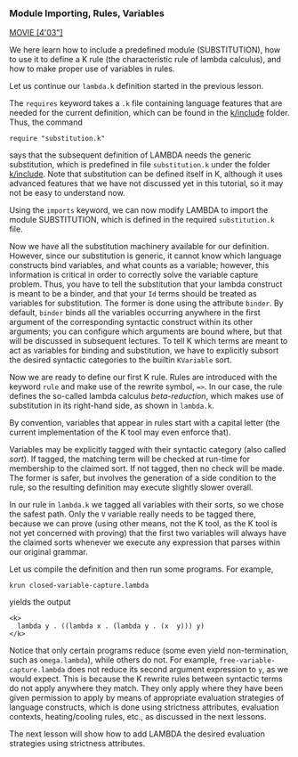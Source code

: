 <!-- Copyright (c) 2012-2018 K Team. All Rights Reserved. -->

### Module Importing, Rules, Variables

[MOVIE [4'03"]](http://youtu.be/NDXgYfHG6R4)

We here learn how to include a predefined module (SUBSTITUTION), how to
use it to define a K rule (the characteristic rule of lambda calculus),
and how to make proper use of variables in rules.

Let us continue our `lambda.k` definition started in the previous lesson.

The `requires` keyword takes a `.k` file containing language features that
are needed for the current definition, which can be found in the
[k/include](/include/) folder.  Thus, the command

    require "substitution.k"

says that the subsequent definition of LAMBDA needs the generic substitution,
which is predefined in file `substitution.k` under the folder
[k/include](/include/).  Note that substitution can be defined itself in K,
although it uses advanced features that we have not discussed yet in this
tutorial, so it may not be easy to understand now.

Using the `imports` keyword, we can now modify LAMBDA to import the module
SUBSTITUTION, which is defined in the required `substitution.k` file.

Now we have all the substitution machinery available for our definition.
However, since our substitution is generic, it cannot know which language
constructs bind variables, and what counts as a variable; however, this
information is critical in order to correctly solve the variable capture
problem.  Thus, you have to tell the substitution that your lambda construct
is meant to be a binder, and that your `Id` terms should be treated as variables
for substitution.  The former is done using the attribute `binder`.
By default, `binder` binds all the variables occurring anywhere in the first 
argument of the corresponding syntactic construct within its other arguments;
you can configure which arguments are bound where, but that will be discussed
in subsequent lectures.  To tell K which terms are meant to act as variables
for binding and substitution, we have to explicitly subsort the desired syntactic 
categories to the builtin `KVariable` sort.

Now we are ready to define our first K rule.  Rules are introduced with the
keyword `rule` and make use of the rewrite symbol, `=>`.  In our case,
the rule defines the so-called lambda calculus *beta-reduction*, which
makes use of substitution in its right-hand side, as shown in `lambda.k`.

By convention, variables that appear in rules start with a capital letter
(the current implementation of the K tool may even enforce that).

Variables may be explicitly tagged with their syntactic category (also called
*sort*).  If tagged, the matching term will be checked at run-time for
membership to the claimed sort.  If not tagged, then no check will be made.
The former is safer, but involves the generation of a side condition to the
rule, so the resulting definition may execute slightly slower overall.

In our rule in `lambda.k` we tagged all variables with their sorts, so we chose
the safest path.  Only the `V` variable really needs to be tagged there,
because we can prove (using other means, not the K tool, as the K tool is not
yet concerned with proving) that the first two variables will always have the
claimed sorts whenever we execute any expression that parses within our
original grammar.

Let us compile the definition and then run some programs.  For example,

    krun closed-variable-capture.lambda

yields the output

    <k>
      lambda y . ((lambda x . (lambda y . (x  y))) y)
    </k> 

Notice that only certain programs reduce (some even yield non-termination,
such as `omega.lambda`), while others do not.  For example,
`free-variable-capture.lambda` does not reduce its second argument expression
to `y`, as we would expect.  This is because the K rewrite rules between syntactic
terms do not apply anywhere they match.  They only apply where they have been
given permission to apply by means of appropriate evaluation strategies of language
constructs, which is done using strictness attributes, evaluation contexts,
heating/cooling rules, etc., as discussed in the next lessons.

The next lesson will show how to add LAMBDA the desired evaluation strategies
using strictness attributes.
